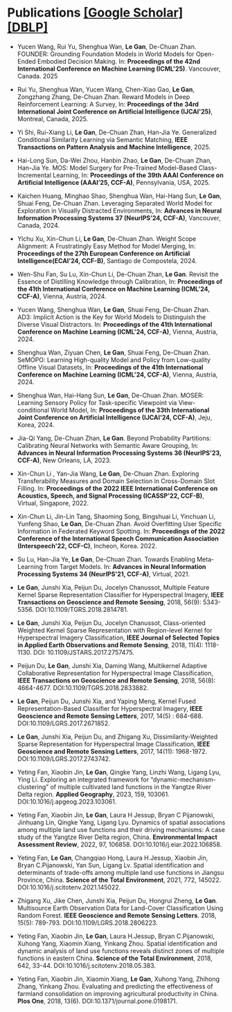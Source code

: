 # Publications [[Google Scholar]](https://scholar.google.com/citations?user=cCD5SDoAAAAJ) [[DBLP]](https://dblp.uni-trier.de/pid/199/0588.html)  
<!--# Publications [[Google Scholar]](https://scholar.google.com/citations?user=cCD5SDoAAAAJ) [[DBLP]](https://dblp.uni-trier.de/pid/199/0588.html) <a href='https://scholar.google.com/citations?user=cCD5SDoAAAAJ'><img src="https://img.shields.io/endpoint?logo=Google%20Scholar&url=https%3A%2F%2Fcdn.jsdelivr.net%2Fgh%2FAtlasgan%2Fatlasgan.github.io@google-scholar-stats%2Fgs_data_shieldsio.json&labelColor=f6f6f6&color=9cf&style=flat&label=Citations"></a> -->

<!-- ## <font color="#2B6ADD"> Conference Publications </font> -->
- Yucen Wang, Rui Yu, Shenghua Wan, **Le Gan**, De-Chuan Zhan. FOUNDER: Grounding Foundation Models in World Models for Open-Ended Embodied Decision Making. In: **Proceedings of the 42nd International Conference on Machine Learning (ICML'25)**. Vancouver, Canada. 2025
- Rui Yu, Shenghua Wan, Yucen Wang, Chen-Xiao Gao, **Le Gan**, Zongzhang Zhang, De-Chuan Zhan. Reward Models in Deep Reinforcement Learning: A Survey, In: **Proceedings of the 34rd International Joint Conference on Artificial Intelligence (IJCAI'25)**, Montreal, Canada, 2025.
- Yi Shi, Rui-Xiang Li, **Le Gan**, De-Chuan Zhan, Han-Jia Ye. Generalized Conditional Similarity Learning via Semantic Matching, **IEEE Transactions on Pattern Analysis and Machine Intelligence**, 2025.
- Hai-Long Sun, Da-Wei Zhou, Hanbin Zhao, **Le Gan**, De-Chuan Zhan, Han-Jia Ye. MOS: Model Surgery for Pre-Trained Model-Based Class-Incremental Learning, In: **Proceedings of the 39th AAAI Conference on Artificial Intelligence (AAAI’25, CCF-A)**, Pennsylvania, USA, 2025.
- Kaichen Huang, Minghao Shao, Shenghua Wan, Hai-Hang Sun, **Le Gan**, Shuai Feng, De-Chuan Zhan. Leveraging Separated World Model for Exploration in Visually Distracted Environments, In: **Advances in Neural Information Processing Systems 37 (NeurIPS’24, CCF-A)**, Vancouver, Canada, 2024.
- Yichu Xu, Xin-Chun Li, **Le Gan**, De-Chuan Zhan. Weight Scope Alignment: A Frustratingly Easy Method for Model Merging, In: **Proceedings of the 27th European Conference on Artificial Intelligence(ECAI'24, CCF-B)**, Santiago de Compostela, 2024.
- Wen-Shu Fan, Su Lu, Xin-Chun Li, De-Chuan Zhan, **Le Gan**. Revisit the Essence of Distilling Knowledge through Calibration, In: **Proceedings of the 41th International Conference on Machine Learning (ICML'24, CCF-A)**, Vienna, Austria, 2024.
- Yucen Wang, Shenghua Wan, **Le Gan**, Shuai Feng, De-Chuan Zhan. AD3: Implicit Action is the Key for World Models to Distinguish the Diverse Visual Distractors. In: **Proceedings of the 41th International Conference on Machine Learning (ICML'24, CCF-A)**, Vienna, Austria, 2024.
- Shenghua Wan, Ziyuan Chen,  **Le Gan**, Shuai Feng, De-Chuan Zhan. SeMOPO: Learning High-quality Model and Policy from Low-quality Offline Visual Datasets, In: **Proceedings of the 41th International Conference on Machine Learning (ICML'24, CCF-A)**, Vienna, Austria, 2024.
- Shenghua Wan, Hai-Hang Sun, **Le Gan**, De-Chuan Zhan. MOSER: Learning Sensory Policy for Task-specific Viewpoint via View-conditional World Model, In: **Proceedings of the 33th International Joint Conference on Artificial Intelligence (IJCAI'24, CCF-A)**, Jeju, Korea, 2024.
- Jia-Qi Yang, De-Chuan Zhan, **Le Gan**. Beyond Probability Partitions: Calibrating Neural Networks with Semantic Aware Grouping, In: **Advances in Neural Information Processing Systems 36 (NeurIPS'23, CCF-A)**, New Orleans, LA, 2023.  <!-- [![](https://img.shields.io/badge/dynamic/json?logo=Google%20Scholar&url=https%3A%2F%2Fcdn.jsdelivr.net%2Fgh%2FAtlasgan%2Fatlasgan.github.io@google-scholar-stats%2Fgs_data.json&query=$['publications']['cCD5SDoAAAAJ:YsMSGLbcyi4C']['num_citations']&labelColor=f6f6f6&color=9cf&style=flat&label=Citations)](https://scholar.google.com/citations?view_op=view_citation&hl=zh-CN&user=cCD5SDoAAAAJ&citation_for_view=cCD5SDoAAAAJ:YsMSGLbcyi4C) -->

- Xin-Chun Li , Yan-Jia Wang, **Le Gan**, De-Chuan Zhan. Exploring Transferability Measures and Domain Selection in Cross-Domain Slot Filling. In: **Proceedings of the 2022 IEEE International Conference on Acoustics, Speech, and Signal Processing (ICASSP'22, CCF-B)**, Virtual, Singapore, 2022.  <!-- [![](https://img.shields.io/badge/dynamic/json?logo=Google%20Scholar&url=https%3A%2F%2Fcdn.jsdelivr.net%2Fgh%2FAtlasgan%2Fatlasgan.github.io@google-scholar-stats%2Fgs_data.json&query=$['publications']['cCD5SDoAAAAJ:eQOLeE2rZwMC']['num_citations']&labelColor=f6f6f6&color=9cf&style=flat&label=Citations)](https://scholar.google.com/citations?view_op=view_citation&hl=zh-CN&user=cCD5SDoAAAAJ&citation_for_view=cCD5SDoAAAAJ:eQOLeE2rZwMC) -->
  
- Xin-Chun Li, Jin-Lin Tang, Shaoming Song, Bingshuai Li, Yinchuan Li, Yunfeng Shao, **Le Gan**, De-Chuan Zhan. Avoid Overfitting User Specific Information in Federated Keyword Spotting. In: **Proceedings of the 2022 Conference of the International Speech Communication Association (Interspeech'22, CCF-C)**, Incheon, Korea. 2022.  <!-- [![](https://img.shields.io/badge/dynamic/json?logo=Google%20Scholar&url=https%3A%2F%2Fcdn.jsdelivr.net%2Fgh%2FAtlasgan%2Fatlasgan.github.io@google-scholar-stats%2Fgs_data.json&query=$['publications']['cCD5SDoAAAAJ:_FxGoFyzp5QC']['num_citations']&labelColor=f6f6f6&color=9cf&style=flat&label=Citations)](https://scholar.google.com/citations?view_op=view_citation&hl=zh-CN&user=cCD5SDoAAAAJ&citation_for_view=cCD5SDoAAAAJ:_FxGoFyzp5QC) -->

- Su Lu, Han-Jia Ye, **Le Gan**, De-Chuan Zhan. Towards Enabling Meta-Learning from Target Models. In: **Advances in Neural Information Processing Systems 34 (NeurIPS'21, CCF-A)**, Virtual, 2021. <!--[![](https://img.shields.io/badge/dynamic/json?logo=Google%20Scholar&url=https%3A%2F%2Fcdn.jsdelivr.net%2Fgh%2FAtlasgan%2Fatlasgan.github.io@google-scholar-stats%2Fgs_data.json&query=$['publications']['cCD5SDoAAAAJ:LkGwnXOMwfcC']['num_citations']&labelColor=f6f6f6&color=9cf&style=flat&label=Citations)](https://scholar.google.com/citations?view_op=view_citation&hl=zh-CN&user=cCD5SDoAAAAJ&citation_for_view=cCD5SDoAAAAJ:LkGwnXOMwfcC) -->

<!-- ## <font color="#2B6ADD"> Journal Publications </font> -->

- **Le Gan**, Junshi Xia, Peijun Du, Jocelyn Chanussot, Multiple Feature Kernel Sparse Representation Classifier for Hyperspectral Imagery, **IEEE Transactions on Geoscience and Remote Sensing**, 2018, 56(9): 5343-5356. DOI:10.1109/TGRS.2018.2814781.  <!--[![](https://img.shields.io/badge/dynamic/json?logo=Google%20Scholar&url=https%3A%2F%2Fcdn.jsdelivr.net%2Fgh%2FAtlasgan%2Fatlasgan.github.io@google-scholar-stats%2Fgs_data.json&query=$['publications']['cCD5SDoAAAAJ:qjMakFHDy7sC']['num_citations']&labelColor=f6f6f6&color=9cf&style=flat&label=Citations)](https://scholar.google.com/citations?view_op=view_citation&hl=zh-CN&user=cCD5SDoAAAAJ&citation_for_view=cCD5SDoAAAAJ:qjMakFHDy7sC)-->

- **Le Gan**, Junshi Xia, Peijun Du, Jocelyn Chanussot, Class-oriented Weighted Kernel Sparse Representation with Region-level Kernel for Hyperspectral Imagery Classification, **IEEE Journal of Selected Topics in Applied Earth Observations and Remote Sensing**, 2018, 11(4): 1118-1130. DOI: 10.1109/JSTARS.2017.2757475.  <!--[![](https://img.shields.io/badge/dynamic/json?logo=Google%20Scholar&url=https%3A%2F%2Fcdn.jsdelivr.net%2Fgh%2FAtlasgan%2Fatlasgan.github.io@google-scholar-stats%2Fgs_data.json&query=$['publications']['cCD5SDoAAAAJ:9yKSN-GCB0IC']['num_citations']&labelColor=f6f6f6&color=9cf&style=flat&label=Citations)](https://scholar.google.com/citations?view_op=view_citation&hl=zh-CN&user=cCD5SDoAAAAJ&citation_for_view=cCD5SDoAAAAJ:9yKSN-GCB0IC)-->  

- Peijun Du, **Le Gan**, Junshi Xia, Daming Wang, Multikernel Adaptive Collaborative Representation for Hyperspectral Image Classification, **IEEE Transactions on Geoscience and Remote Sensing**, 2018, 56(8): 4664-4677. DOI:10.1109/TGRS.2018.2833882.<!--[![](https://img.shields.io/badge/dynamic/json?logo=Google%20Scholar&url=https%3A%2F%2Fcdn.jsdelivr.net%2Fgh%2FAtlasgan%2Fatlasgan.github.io@google-scholar-stats%2Fgs_data.json&query=$['publications']['cCD5SDoAAAAJ:UeHWp8X0CEIC']['num_citations']&labelColor=f6f6f6&color=9cf&style=flat&label=Citations)](https://scholar.google.com/citations?view_op=view_citation&hl=zh-CN&user=cCD5SDoAAAAJ&citation_for_view=cCD5SDoAAAAJ:UeHWp8X0CEIC)-->   
  
- **Le Gan**, Peijun Du, Junshi Xia, and Yaping Meng, Kernel Fused Representation-Based Classifier for Hyperspectral Imagery, **IEEE Geoscience and Remote Sensing Letters**, 2017, 14(5) : 684-688. DOI:10.1109/LGRS.2017.2671852.  <!--[![](https://img.shields.io/badge/dynamic/json?logo=Google%20Scholar&url=https%3A%2F%2Fcdn.jsdelivr.net%2Fgh%2FAtlasgan%2Fatlasgan.github.io@google-scholar-stats%2Fgs_data.json&query=$['publications']['cCD5SDoAAAAJ:u5HHmVD_uO8C']['num_citations']&labelColor=f6f6f6&color=9cf&style=flat&label=Citations)](https://scholar.google.com/citations?view_op=view_citation&hl=zh-CN&user=cCD5SDoAAAAJ&citation_for_view=cCD5SDoAAAAJ:u5HHmVD_uO8C)-->      

- **Le Gan**, Junshi Xia, Peijun Du, and Zhigang Xu, Dissimilarity-Weighted Sparse Representation for Hyperspectral Image Classification, **IEEE Geoscience and Remote Sensing Letters**, 2017, 14(11): 1968-1972. DOI:10.1109/LGRS.2017.2743742.  <!--[![](https://img.shields.io/badge/dynamic/json?logo=Google%20Scholar&url=https%3A%2F%2Fcdn.jsdelivr.net%2Fgh%2FAtlasgan%2Fatlasgan.github.io@google-scholar-stats%2Fgs_data.json&query=$['publications']['cCD5SDoAAAAJ:d1gkVwhDpl0C']['num_citations']&labelColor=f6f6f6&color=9cf&style=flat&label=Citations)](https://scholar.google.com/citations?view_op=view_citation&hl=zh-CN&user=cCD5SDoAAAAJ&citation_for_view=cCD5SDoAAAAJ:d1gkVwhDpl0C)-->   

- Yeting Fan, Xiaobin Jin, **Le Gan**, Qingke Yang, Linzhi Wang, Ligang Lyu, Ying Li. Exploring an integrated framework for “dynamic-mechanism-clustering” of multiple cultivated land functions in the Yangtze River Delta region. **Applied Geography**, 2023, 159, 103061. DOI:10.1016/j.apgeog.2023.103061. <!--[![](https://img.shields.io/badge/dynamic/json?logo=Google%20Scholar&url=https%3A%2F%2Fcdn.jsdelivr.net%2Fgh%2FAtlasgan%2Fatlasgan.github.io@google-scholar-stats%2Fgs_data.json&query=$['publications']['cCD5SDoAAAAJ:ufrVoPGSRksC']['num_citations']&labelColor=f6f6f6&color=9cf&style=flat&label=Citations)](https://scholar.google.com/citations?view_op=view_citation&hl=zh-CN&user=cCD5SDoAAAAJ&citation_for_view=cCD5SDoAAAAJ:ufrVoPGSRksC)-->  

- Yeting Fan, Xiaobin Jin, **Le Gan**, Laura H Jessup, Bryan C Pijanowski, Jinhuang Lin, Qingke Yang, Ligang Lyu. Dynamics of spatial associations among multiple land use functions and their driving mechanisms: A case study of the Yangtze River Delta region, China. **Environmental Impact Assessment Review**, 2022, 97, 106858. DOI:10.1016/j.eiar.2022.106858. <!--[![](https://img.shields.io/badge/dynamic/json?logo=Google%20Scholar&url=https%3A%2F%2Fcdn.jsdelivr.net%2Fgh%2FAtlasgan%2Fatlasgan.github.io@google-scholar-stats%2Fgs_data.json&query=$['publications']['cCD5SDoAAAAJ:W7OEmFMy1HYC']['num_citations']&labelColor=f6f6f6&color=9cf&style=flat&label=Citations)](https://scholar.google.com/citations?view_op=view_citation&hl=zh-CN&user=cCD5SDoAAAAJ&citation_for_view=cCD5SDoAAAAJ:W7OEmFMy1HYC) -->     

- Yeting Fan, **Le Gan**, Changqiao Hong, Laura H.Jessup, Xiaobin Jin, Bryan C.Pijanowski, Yan Sun, Ligang Lv. Spatial identification and determinants of trade-offs among multiple land use functions in Jiangsu Province, China. **Science of the Total Environment**, 2021, 772, 145022. DOI:10.1016/j.scitotenv.2021.145022.  <!--[![](https://img.shields.io/badge/dynamic/json?logo=Google%20Scholar&url=https%3A%2F%2Fcdn.jsdelivr.net%2Fgh%2FAtlasgan%2Fatlasgan.github.io@google-scholar-stats%2Fgs_data.json&query=$['publications']['cCD5SDoAAAAJ:Y0pCki6q_DkC']['num_citations']&labelColor=f6f6f6&color=9cf&style=flat&label=Citations)](https://scholar.google.com/citations?view_op=view_citation&hl=zh-CN&user=cCD5SDoAAAAJ&citation_for_view=cCD5SDoAAAAJ:Y0pCki6q_DkC) -->  
  
- Zhigang Xu, Jike Chen, Junshi Xia, Peijun Du, Hongrui Zheng, **Le Gan**. Multisource Earth Observation Data for Land-Cover Classification Using Random Forest. **IEEE Geoscience and Remote Sensing Letters**. 2018, 15(5): 789-793. DOI:10.1109/LGRS.2018.2806223.  <!--[![](https://img.shields.io/badge/dynamic/json?logo=Google%20Scholar&url=https%3A%2F%2Fcdn.jsdelivr.net%2Fgh%2FAtlasgan%2Fatlasgan.github.io@google-scholar-stats%2Fgs_data.json&query=$['publications']['cCD5SDoAAAAJ:2osOgNQ5qMEC']['num_citations']&labelColor=f6f6f6&color=9cf&style=flat&label=Citations)](https://scholar.google.com/citations?view_op=view_citation&hl=zh-CN&user=cCD5SDoAAAAJ&citation_for_view=cCD5SDoAAAAJ:2osOgNQ5qMEC) --> 
  
- Yeting Fan, Xiaobin Jin, **Le Gan**, Laura H.Jessup, Bryan C.Pijanowski, Xuhong Yang, Xiaomin Xiang, Yinkang Zhou. Spatial identification and dynamic analysis of land use functions reveals distinct zones of multiple functions in eastern China. **Science of the Total Environment**, 2018, 642, 33-44. DOI:10.1016/j.scitotenv.2018.05.383. <!--[![](https://img.shields.io/badge/dynamic/json?logo=Google%20Scholar&url=https%3A%2F%2Fcdn.jsdelivr.net%2Fgh%2FAtlasgan%2Fatlasgan.github.io@google-scholar-stats%2Fgs_data.json&query=$['publications']['cCD5SDoAAAAJ:Tyk-4Ss8FVUC']['num_citations']&labelColor=f6f6f6&color=9cf&style=flat&label=Citations)](https://scholar.google.com/citations?view_op=view_citation&hl=zh-CN&user=cCD5SDoAAAAJ&citation_for_view=cCD5SDoAAAAJ:Tyk-4Ss8FVUC)  -->

- Yeting Fan, Xiaobin Jin, Xiaomin Xiang, **Le Gan**, Xuhong Yang, Zhihong Zhang, Yinkang Zhou. Evaluating and predicting the effectiveness of farmland consolidation on improving agricultural productivity in China. **Plos One**, 2018, 13(6). DOI:10.1371/journal.pone.0198171. <!--[![](https://img.shields.io/badge/dynamic/json?logo=Google%20Scholar&url=https%3A%2F%2Fcdn.jsdelivr.net%2Fgh%2FAtlasgan%2Fatlasgan.github.io@google-scholar-stats%2Fgs_data.json&query=$['publications']['cCD5SDoAAAAJ:IjCSPb-OGe4C']['num_citations']&labelColor=f6f6f6&color=9cf&style=flat&label=Citations)](https://scholar.google.com/citations?view_op=view_citation&hl=zh-CN&user=cCD5SDoAAAAJ&citation_for_view=cCD5SDoAAAAJ:IjCSPb-OGe4C) --> 

<!-- ## <font color="#2B6ADD"> Preprints </font> --> 
<!-- - Kaichen Huang, Minghao Shao, Shenghua Wan, Hai-Hang Sun, Shuai Feng, **Le Gan**, De-Chuan Zhan. SENSOR: SENSOR: Imitate Third-Person Expert's Behaviors via Active Sensoring.[[Paper]](https://arxiv.org/abs/2404.03386)  --> 
<!-- - Kaichen Huang, Hai-Hang Sun, Shenghua Wan, Minghao Shao, Shuai Feng, **Le Gan**, De-Chuan Zhan. DIDA: Denoised Imitation Learning based on Domain Adaptation. [[Paper]](https://arxiv.org/abs/2404.03382)  --> 

